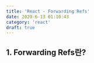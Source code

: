 ```yaml
---
title: 'React - Forwarding Refs'
date: 2020-6-13 01:10:43
category: 'react'
draft: true
---
```


## 1. Forwarding Refs란?
